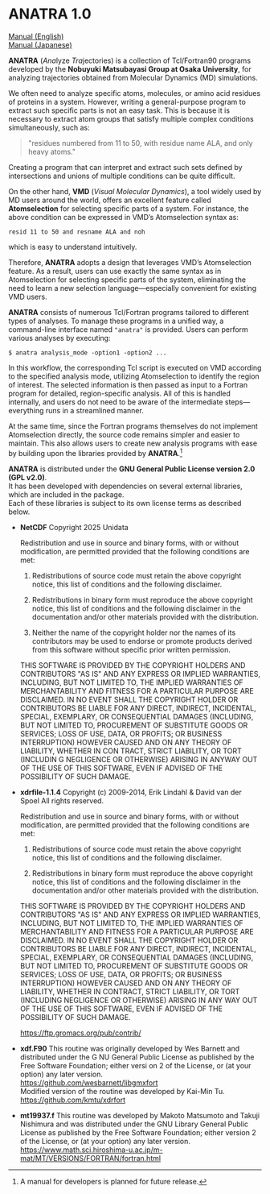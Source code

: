 # ANATRA 1.0

[Manual (English)](./docs/anatra_manual_en.pdf)  
[Manual (Japanese)](./docs/anatra_manual_jpn.pdf)

**ANATRA** (*Ana*lyze *Tra*jectories) is a collection of Tcl/Fortran90 programs developed by the **Nobuyuki Matsubayasi Group at Osaka University**, for analyzing trajectories obtained from Molecular Dynamics (MD) simulations.

We often need to analyze specific atoms, molecules, or amino acid residues of proteins in a system. However, writing a general-purpose program to extract such specific parts is not an easy task. This is because it is necessary to extract atom groups that satisfy multiple complex conditions simultaneously, such as:

> "residues numbered from 11 to 50, with residue name ALA, and only heavy atoms."

Creating a program that can interpret and extract such sets defined by intersections and unions of multiple conditions can be quite difficult.

On the other hand, **VMD** (*Visual Molecular Dynamics*), a tool widely used by MD users around the world, offers an excellent feature called **Atomselection** for selecting specific parts of a system. For instance, the above condition can be expressed in VMD’s Atomselection syntax as:

```
resid 11 to 50 and resname ALA and noh
```

which is easy to understand intuitively.

Therefore, **ANATRA** adopts a design that leverages VMD’s Atomselection feature. As a result, users can use exactly the same syntax as in Atomselection for selecting specific parts of the system, eliminating the need to learn a new selection language—especially convenient for existing VMD users.

**ANATRA** consists of numerous Tcl/Fortran programs tailored to different types of analyses. To manage these programs in a unified way, a command-line interface named `"anatra"` is provided. Users can perform various analyses by executing:

```
$ anatra analysis_mode -option1 -option2 ...
```

In this workflow, the corresponding Tcl script is executed on VMD according to the specified analysis mode, utilizing Atomselection to identify the region of interest. The selected information is then passed as input to a Fortran program for detailed, region-specific analysis. All of this is handled internally, and users do not need to be aware of the intermediate steps—everything runs in a streamlined manner.

At the same time, since the Fortran programs themselves do not implement Atomselection directly, the source code remains simpler and easier to maintain. This also allows users to create new analysis programs with ease by building upon the libraries provided by **ANATRA**.[^footnote_intro]

[^footnote_intro]: A manual for developers is planned for future release.

**ANATRA** is distributed under the **GNU General Public License version 2.0 (GPL v2.0)**.  
It has been developed with dependencies on several external libraries, which are included in the package.  
Each of these libraries is subject to its own license terms as described below.

* **NetCDF**
    Copyright 2025 Unidata

    Redistribution and use in source and binary forms, with or without modification, are permitted provided that the following conditions are met:

    1. Redistributions of source code must retain the above copyright notice, this list of conditions and the following disclaimer.

    2. Redistributions in binary form must reproduce the above copyright notice, this list of conditions and the following disclaimer in the documentation and/or other materials provided with the distribution.

    3. Neither the name of the copyright holder nor the names of its contributors may be used to endorse or promote products derived from this software without specific prior written permission.

    THIS SOFTWARE IS PROVIDED BY THE COPYRIGHT HOLDERS AND CONTRIBUTORS "AS IS" AND ANY EXPRESS OR IMPLIED WARRANTIES, INCLUDING, BUT NOT LIMITED TO, THE IMPLIED WARRANTIES OF MERCHANTABILITY AND FITNESS FOR A PARTICULAR PURPOSE ARE DISCLAIMED. IN NO EVENT SHALL THE COPYRIGHT HOLDER OR CONTRIBUTORS BE LIABLE FOR ANY DIRECT, INDIRECT, INCIDENTAL, SPECIAL, EXEMPLARY, OR CONSEQUENTIAL DAMAGES (INCLUDING, BUT NOT LIMITED TO, PROCUREMENT OF SUBSTITUTE GOODS OR SERVICES; LOSS OF USE, DATA, OR PROFITS; OR BUSINESS INTERRUPTION) HOWEVER CAUSED AND
ON ANY THEORY OF LIABILITY, WHETHER IN CON TRACT, STRICT LIABILITY, OR TORT (INCLUDIN
G NEGLIGENCE OR OTHERWISE) ARISING IN ANYWAY OUT OF THE USE OF THIS SOFTWARE, EVEN IF ADVISED OF THE POSSIBILITY OF SUCH DAMAGE.

* **xdrfile-1.1.4**
    Copyright (c) 2009-2014, Erik Lindahl & David van der Spoel
    All rights reserved.

    Redistribution and use in source and binary forms, with or without modification, are permitted provided that the following conditions are met:

    1. Redistributions of source code must retain the above copyright notice, this list of conditions and the following disclaimer.

    2. Redistributions in binary form must reproduce the above copyright notice,
   this list of conditions and the following disclaimer in the documentation
   and/or other materials provided with the distribution.

    THIS SOFTWARE IS PROVIDED BY THE COPYRIGHT HOLDERS AND CONTRIBUTORS "AS IS" AND ANY EXPRESS OR IMPLIED WARRANTIES, INCLUDING, BUT NOT LIMITED TO, THE IMPLIED WARRANTIES OF MERCHANTABILITY AND FITNESS FOR A PARTICULAR PURPOSE ARE DISCLAIMED. IN NO EVENT SHALL THE COPYRIGHT HOLDER OR CONTRIBUTORS BE LIABLE FOR ANY DIRECT, INDIRECT, INCIDENTAL, SPECIAL, EXEMPLARY, OR CONSEQUENTIAL DAMAGES (INCLUDING, BUT NOT LIMITED TO, PROCUREMENT OF SUBSTITUTE GOODS OR SERVICES; LOSS OF USE, DATA, OR PROFITS; OR BUSINESS INTERRUPTION) HOWEVER CAUSED AND ON ANY THEORY OF LIABILITY, WHETHER IN CONTRACT, STRICT LIABILITY,
OR TORT (INCLUDING NEGLIGENCE OR OTHERWISE) ARISING IN ANY WAY OUT OF THE USE OF THIS SOFTWARE, EVEN IF ADVISED OF THE POSSIBILITY OF SUCH DAMAGE.

    https://ftp.gromacs.org/pub/contrib/

* **xdf.F90**
    This routine was originally developed by Wes Barnett and distributed under the G
NU General Public License as published by the Free Software Foundation; either versi
on 2 of the License, or (at your option) any later version.  
https://github.com/wesbarnett/libgmxfort  
Modified version of the routine was developed by Kai-Min Tu.  
https://github.com/kmtu/xdrfort

* **mt19937.f**
    This routine was developed by Makoto Matsumoto and Takuji Nishimura and was distributed under the GNU Library General Public License as published by the Free Software Foundation; either version 2 of the License, or (at your option) any later version.  
https://www.math.sci.hiroshima-u.ac.jp/m-mat/MT/VERSIONS/FORTRAN/fortran.html
